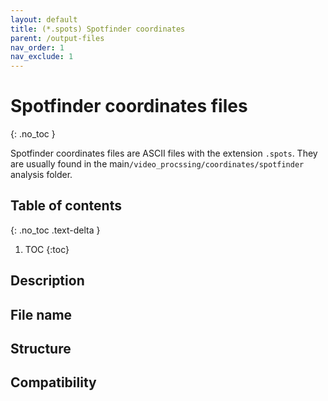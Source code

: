 ```yaml
---
layout: default
title: (*.spots) Spotfinder coordinates
parent: /output-files
nav_order: 1
nav_exclude: 1
---
```



# Spotfinder coordinates files
{: .no_toc }

Spotfinder coordinates files are ASCII files with the extension `.spots`. They are usually found in the main`/video_procssing/coordinates/spotfinder` analysis folder.

## Table of contents
{: .no_toc .text-delta }

1. TOC
{:toc}

## Description

## File name

## Structure

## Compatibility
